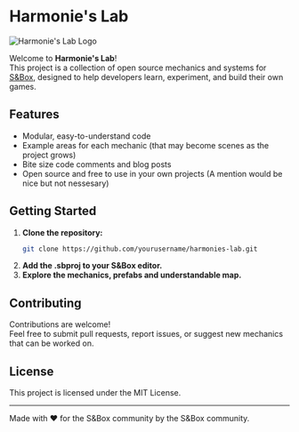 # Harmonie's Lab

![Harmonie's Lab Logo]([path/to/logo.png](https://cdn.sbox.game/upload/b/591232fa/778e/4694/9200/5a03ef0d58fa.png))

Welcome to **Harmonie's Lab**!  
This project is a collection of open source mechanics and systems for [S&Box](https://sbox.game), designed to help developers learn, experiment, and build their own games.

## Features

- Modular, easy-to-understand code
- Example areas for each mechanic (that may become scenes as the project grows)
- Bite size code comments and blog posts
- Open source and free to use in your own projects (A mention would be nice but not nessesary)

## Getting Started

1. **Clone the repository:**
    ```bash
    git clone https://github.com/yourusername/harmonies-lab.git
    ```
2. **Add the .sbproj to your S&Box editor.**
3. **Explore the mechanics, prefabs and understandable map.**

## Contributing

Contributions are welcome!  
Feel free to submit pull requests, report issues, or suggest new mechanics that can be worked on.

## License

This project is licensed under the MIT License.

---

Made with ❤️ for the S&Box community by the S&Box community.
